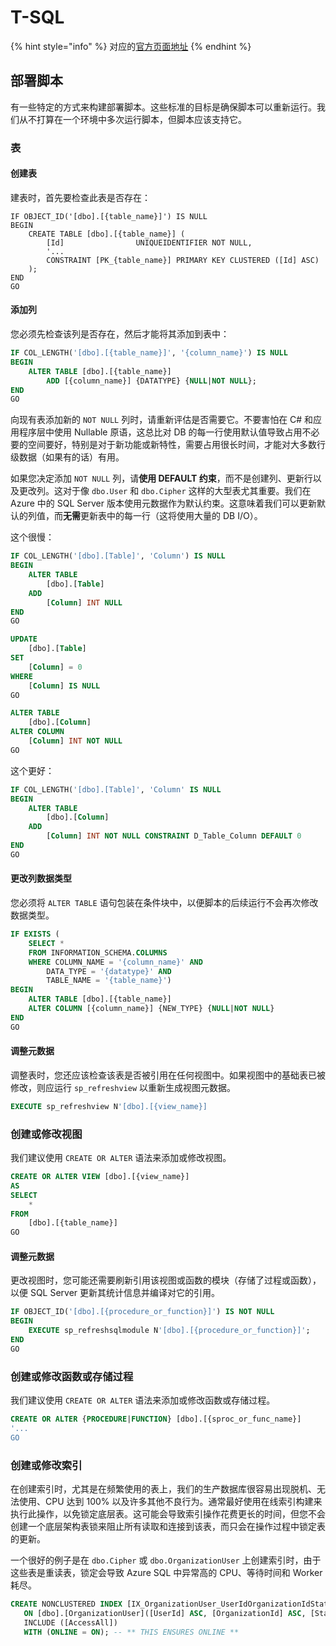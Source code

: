 # T-SQL

{% hint style="info" %}
对应的[官方页面地址](https://contributing.bitwarden.com/contributing/code-style/sql)
{% endhint %}

## 部署脚本 <a href="#deployment-scripts" id="deployment-scripts"></a>

有一些特定的方式来构建部署脚本。这些标准的目标是确保脚本可以重新运行。我们从不打算在一个环境中多次运行脚本，但脚本应该支持它。

### 表 <a href="#tables" id="tables"></a>

#### 创建表 <a href="#creating-a-table" id="creating-a-table"></a>

建表时，首先要检查此表是否存在：

```plsql
IF OBJECT_ID('[dbo].[{table_name}]') IS NULL
BEGIN
    CREATE TABLE [dbo].[{table_name}] (
        [Id]                UNIQUEIDENTIFIER NOT NULL,
        '...
        CONSTRAINT [PK_{table_name}] PRIMARY KEY CLUSTERED ([Id] ASC)
    );
END
GO
```

#### 添加列 <a href="#adding-a-column-to-a-table" id="adding-a-column-to-a-table"></a>

您必须先检查该列是否存在，然后才能将其添加到表中：

```sql
IF COL_LENGTH('[dbo].[{table_name}]', '{column_name}') IS NULL
BEGIN
    ALTER TABLE [dbo].[{table_name}]
        ADD [{column_name}] {DATATYPE} {NULL|NOT NULL};
END
GO
```

向现有表添加新的 `NOT NULL` 列时，请重新评估是否需要它。不要害怕在 C# 和应用程序层中使用 Nullable 原语，这总比对 DB 的每一行使用默认值导致占用不必要的空间要好，特别是对于新功能或新特性，需要占用很长时间，才能对大多数行级数据（如果有的话）有用。

如果您决定添加 `NOT NULL` 列，请**使用 DEFAULT 约束**，而不是创建列、更新行以及更改列。这对于像 `dbo.User` 和 `dbo.Cipher` 这样的大型表尤其重要。我们在 Azure 中的 SQL Server 版本使用元数据作为默认约束。这意味着我们可以更新默认的列值，而**无需**更新表中的每一行（这将使用大量的 DB I/O）。

这个很慢：

```sql
IF COL_LENGTH('[dbo].[Table]', 'Column') IS NULL
BEGIN
    ALTER TABLE
        [dbo].[Table]
    ADD
        [Column] INT NULL
END
GO

UPDATE
    [dbo].[Table]
SET
    [Column] = 0
WHERE
    [Column] IS NULL
GO

ALTER TABLE
    [dbo].[Column]
ALTER COLUMN
    [Column] INT NOT NULL
GO
```

这个更好：

```sql
IF COL_LENGTH('[dbo].[Table]', 'Column' IS NULL
BEGIN
    ALTER TABLE
        [dbo].[Column]
    ADD
        [Column] INT NOT NULL CONSTRAINT D_Table_Column DEFAULT 0
END
GO
```

#### 更改列数据类型 <a href="#changing-a-column-data-type" id="changing-a-column-data-type"></a>

您必须将 `ALTER TABLE` 语句包装在条件块中，以便脚本的后续运行不会再次修改数据类型。

```sql
IF EXISTS (
    SELECT *
    FROM INFORMATION_SCHEMA.COLUMNS
    WHERE COLUMN_NAME = '{column_name}' AND
        DATA_TYPE = '{datatype}' AND
        TABLE_NAME = '{table_name}')
BEGIN
    ALTER TABLE [dbo].[{table_name}]
    ALTER COLUMN [{column_name}] {NEW_TYPE} {NULL|NOT NULL}
END
GO
```

#### 调整元数据 <a href="#adjusting-metadata" id="adjusting-metadata"></a>

调整表时，您还应该检查该表是否被引用在任何视图中。如果视图中的基础表已被修改，则应运行 `sp_refreshview` 以重新生成视图元数据。

```sql
EXECUTE sp_refreshview N'[dbo].[{view_name}]
```

### 创建或修改视图 <a href="#create-or-modify-a-view" id="create-or-modify-a-view"></a>

我们建议使用 `CREATE OR ALTER` 语法来添加或修改视图。

```sql
CREATE OR ALTER VIEW [dbo].[{view_name}]
AS
SELECT
    *
FROM
    [dbo].[{table_name}]
GO
```

#### 调整元数据 <a href="#adjusting-metadata" id="adjusting-metadata"></a>

更改视图时，您可能还需要刷新引用该视图或函数的模块（存储了过程或函数），以便 SQL Server 更新其统计信息并编译对它的引用。

```sql
IF OBJECT_ID('[dbo].[{procedure_or_function}]') IS NOT NULL
BEGIN
    EXECUTE sp_refreshsqlmodule N'[dbo].[{procedure_or_function}]';
END
GO
```

### 创建或修改函数或存储过程 <a href="#create-or-modify-a-function-or-stored-procedure" id="create-or-modify-a-function-or-stored-procedure"></a>

我们建议使用 `CREATE OR ALTER` 语法来添加或修改函数或存储过程。

```sql
CREATE OR ALTER {PROCEDURE|FUNCTION} [dbo].[{sproc_or_func_name}]
'...
GO
```

### 创建或修改索引 <a href="#create-or-modify-an-index" id="create-or-modify-an-index"></a>

在创建索引时，尤其是在频繁使用的表上，我们的生产数据库很容易出现脱机、无法使用、CPU 达到 100% 以及许多其他不良行为。通常最好使用在线索引构建来执行此操作，以免锁定底层表。这可能会导致索引操作花费更长的时间，但您不会创建一个底层架构表锁来阻止所有读取和连接到该表，而只会在操作过程中锁定表的更新。

一个很好的例子是在 `dbo.Cipher` 或 `dbo.OrganizationUser` 上创建索引时，由于这些表是重读表，锁定会导致 Azure SQL 中异常高的 CPU、等待时间和 Worker 耗尽。

```sql
CREATE NONCLUSTERED INDEX [IX_OrganizationUser_UserIdOrganizationIdStatus]
   ON [dbo].[OrganizationUser]([UserId] ASC, [OrganizationId] ASC, [Status] ASC)
   INCLUDE ([AccessAll])
   WITH (ONLINE = ON); -- ** THIS ENSURES ONLINE **
```
